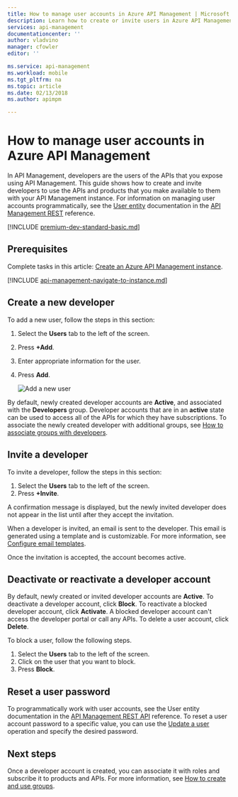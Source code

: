 ```yaml
---
title: How to manage user accounts in Azure API Management | Microsoft Docs
description: Learn how to create or invite users in Azure API Management. View additional resources to use after creating a developer account.
services: api-management
documentationcenter: ''
author: vladvino
manager: cfowler
editor: ''

ms.service: api-management
ms.workload: mobile
ms.tgt_pltfrm: na
ms.topic: article
ms.date: 02/13/2018
ms.author: apimpm

---
```

# How to manage user accounts in Azure API Management

In API Management, developers are the users of the APIs that you expose using API Management. This guide shows how to create and invite developers to use the APIs and products that you make available to them with your API Management instance. For information on managing user accounts programmatically, see the [User entity](/rest/api/apimanagement/2020-12-01/user) documentation in the [API Management REST](/rest/api/apimanagement/) reference.

[!INCLUDE [premium-dev-standard-basic.md](../../includes/api-management-availability-premium-dev-standard-basic.md)]

## Prerequisites

Complete tasks in this article: [Create an Azure API Management instance](get-started-create-service-instance.md).

[!INCLUDE [api-management-navigate-to-instance.md](../../includes/api-management-navigate-to-instance.md)]

## <a name="create-developer"> </a>Create a new developer

To add a new user, follow the steps in this section:

1. Select the **Users** tab to the left of the screen.
2. Press **+Add**.
3. Enter appropriate information for the user.
4. Press **Add**.

    ![Add a new user](./media/api-management-howto-create-or-invite-developers/api-management-create-developer.png)

By default, newly created developer accounts are **Active**, and associated with the **Developers** group. Developer accounts that are in an **active** state can be used to access all of the APIs for which they have subscriptions. To associate the newly created developer with additional groups, see [How to associate groups with developers][How to associate groups with developers].

## <a name="invite-developer"> </a>Invite a developer
To invite a developer, follow the steps in this section:

1. Select the **Users** tab to the left of the screen.
2. Press **+Invite**.

A confirmation message is displayed, but the newly invited developer does not appear in the list until after they accept the invitation. 

When a developer is invited, an email is sent to the developer. This email is generated using a template and is customizable. For more information, see [Configure email templates][Configure email templates].

Once the invitation is accepted, the account becomes active.

## <a name="block-developer"> </a> Deactivate or reactivate a developer account

By default, newly created or invited developer accounts are **Active**. To deactivate a developer account, click **Block**. To reactivate a blocked developer account, click **Activate**. A blocked developer account can't access the developer portal or call any APIs. To delete a user account, click **Delete**.

To block a user, follow the following steps.

1. Select the **Users** tab to the left of the screen.
2. Click on the user that you want to block.
3. Press **Block**.

## Reset a user password

To programmatically work with user accounts, see the User entity documentation in the [API Management REST API](/rest/api/apimanagement/) reference. To reset a user account password to a specific value, you can use the [Update a user](/rest/api/apimanagement/apimanagementrest/azure-api-management-rest-api-user-entity#UpdateUser) operation and specify the desired password.

## <a name="next-steps"> </a>Next steps
Once a developer account is created, you can associate it with roles and subscribe it to products and APIs. For more information, see [How to create and use groups][How to create and use groups].

[api-management-management-console]: ./media/api-management-howto-create-or-invite-developers/api-management-management-console.png
[api-management-add-new-user]: ./media/api-management-howto-create-or-invite-developers/api-management-add-new-user.png
[api-management-create-developer]: ./media/api-management-howto-create-or-invite-developers/api-management-create-developer.png
[api-management-invite-developer]: ./media/api-management-howto-create-or-invite-developers/api-management-invite-developer.png
[api-management-new-developer]: ./media/api-management-howto-create-or-invite-developers/api-management-new-developer.png
[api-management-invite-developer-window]: ./media/api-management-howto-create-or-invite-developers/api-management-invite-developer-window.png
[api-management-invite-developer-confirmation]: ./media/api-management-howto-create-or-invite-developers/api-management-invite-developer-confirmation.png
[api-management-pending-verification]: ./media/api-management-howto-create-or-invite-developers/api-management-pending-verification.png
[api-management-view-developer]: ./media/api-management-howto-create-or-invite-developers/api-management-view-developer.png
[api-management-reset-password]: ./media/api-management-howto-create-or-invite-developers/api-management-reset-password.png


[Create a new developer]: #create-developer
[Invite a developer]: #invite-developer
[Deactivate or reactivate a developer account]: #block-developer
[Next steps]: #next-steps
[How to create and use groups]: api-management-howto-create-groups.md
[How to associate groups with developers]: api-management-howto-create-groups.md#associate-group-developer

[Get started with Azure API Management]: get-started-create-service-instance.md
[Create an API Management service instance]: get-started-create-service-instance.md
[Configure email templates]: api-management-howto-configure-notifications.md#email-templates
